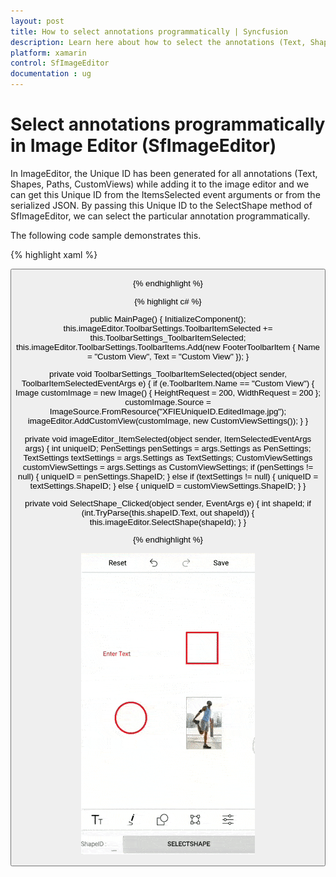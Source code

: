 ```yaml
---
layout: post
title: How to select annotations programmatically | Syncfusion
description: Learn here about how to select the annotations (Text, Shapes, Paths, Custom views)  added in the image editor programmatically.
platform: xamarin
control: SfImageEditor
documentation : ug
---
```


# Select annotations programmatically in Image Editor (SfImageEditor)

In ImageEditor, the Unique ID has been generated for all annotations (Text, Shapes, Paths, CustomViews) while adding it to the image editor and we can get this Unique ID from the ItemsSelected event arguments or from the serialized JSON. By passing this Unique ID to the SelectShape method of SfImageEditor, we can select the particular annotation programmatically.

The following code sample demonstrates this.

{% highlight xaml %}

<Grid>
    <Grid.RowDefinitions>
        <RowDefinition Height="*" />
        <RowDefinition Height="Auto" />
    </Grid.RowDefinitions>
    <imageEditor:SfImageEditor x:Name="imageEditor"
                               Source="{Binding Image}"
                               ItemSelected="imageEditor_ItemSelected" />
    <StackLayout Grid.Row="1"
                 Orientation="Horizontal">
        <Label Text="ShapeID :" />
        <Entry x:Name="shapeID" />
        <Button Text="SelectShape"
                Clicked="SelectShape_Clicked"
                HorizontalOptions="FillAndExpand"/>
    </StackLayout>
</Grid>


{% endhighlight %}

{% highlight c# %}

public MainPage()
{
    InitializeComponent();
    this.imageEditor.ToolbarSettings.ToolbarItemSelected += this.ToolbarSettings_ToolbarItemSelected;
    this.imageEditor.ToolbarSettings.ToolbarItems.Add(new FooterToolbarItem
    {
        Name = "Custom View",
        Text = "Custom View"
    });
}

private void ToolbarSettings_ToolbarItemSelected(object sender, ToolbarItemSelectedEventArgs e)
{
    if (e.ToolbarItem.Name == "Custom View")
    {
        Image customImage = new Image() { HeightRequest = 200, WidthRequest = 200 };
        customImage.Source = ImageSource.FromResource("XFIEUniqueID.EditedImage.jpg");
        imageEditor.AddCustomView(customImage, new CustomViewSettings());
    }
}

private void imageEditor_ItemSelected(object sender, ItemSelectedEventArgs args)
{
    int uniqueID;
    PenSettings penSettings = args.Settings as PenSettings;
    TextSettings textSettings = args.Settings as TextSettings;
    CustomViewSettings customViewSettings = args.Settings as CustomViewSettings;
    if (penSettings != null)
    {
        uniqueID = penSettings.ShapeID;
    }
    else if (textSettings != null)
    {
        uniqueID = textSettings.ShapeID;
    }
    else
    {
        uniqueID = customViewSettings.ShapeID;
    }
}

private void SelectShape_Clicked(object sender, EventArgs e)
{
    int shapeId;
    if (int.TryParse(this.shapeID.Text, out shapeId))
    {
        this.imageEditor.SelectShape(shapeId);
    }
}

{% endhighlight %}

![Shape selection support in Xamarin.Forms ImageEditor](images/UniqueID.gif)